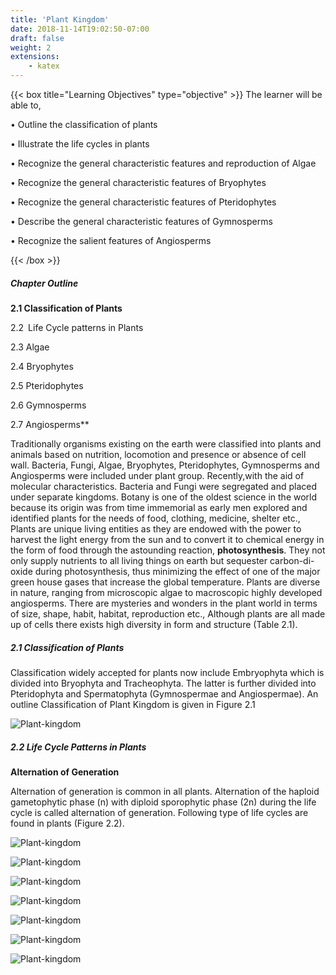 ```yaml
---
title: 'Plant Kingdom'
date: 2018-11-14T19:02:50-07:00
draft: false
weight: 2
extensions:
    - katex
---
```





{{< box title="Learning Objectives" type="objective" >}} 
The learner will be able to,

• Outline the classification of plants

• Illustrate the life cycles in plants

• Recognize the general characteristic
features and reproduction of Algae

• Recognize the general characteristic
features of Bryophytes

• Recognize the general characteristic
features of Pteridophytes

• Describe the general characteristic
features of Gymnosperms

• Recognize the salient features of
Angiosperms

{{< /box >}}


##### Chapter Outline

**2.1 Classification of Plants**

2.2 Life Cycle patterns in Plants

2.3 Algae

2.4 Bryophytes

2.5 Pteridophytes

2.6 Gymnosperms

2.7 Angiosperms**

Traditionally organisms existing on the
earth were classified into plants and
animals based on nutrition, locomotion and
presence or absence of cell wall. Bacteria,
Fungi, Algae, Bryophytes, Pteridophytes,
Gymnosperms and Angiosperms were
included under plant group. Recently,with the aid of molecular characteristics.
Bacteria and Fungi were segregated
and placed under separate kingdoms.
Botany is one of the oldest science in the
world because its origin was from time
immemorial as early men explored and
identified plants for the needs of food,
clothing, medicine, shelter etc., Plants are
unique living entities as they are endowed
with the power to harvest the light energy
from the sun and to convert it to chemical
energy in the form of food through the
astounding reaction, **photosynthesis**. They
not only supply nutrients to all living things
on earth but sequester carbon-di-oxide
during photosynthesis, thus minimizing
the effect of one of the major green house
gases that increase the global temperature.
Plants are diverse in nature, ranging
from microscopic algae to macroscopic
highly developed angiosperms. There are
mysteries and wonders in the plant world
in terms of size, shape, habit, habitat,
reproduction etc., Although plants are all
made up of cells there exists high diversity
in form and structure (Table 2.1).

##### 2.1 Classification of Plants

Classification widely accepted for plants
now include Embryophyta which is divided
into Bryophyta and Tracheophyta. The
latter is further ­divided into Pteridophyta
and Spermatophyta (Gymnospermae and
Angiospermae). An outline Classification of
Plant Kingdom is given in Figure 2.1


![Plant-kingdom](/books/biology/unit-1/plant-kingdom/Fig2.1.eng.png )

##### 2.2 Life Cycle Patterns in Plants

**Alternation of Generation**

Alternation of generation is common
in all plants. Alternation of the haploid
gametophytic phase (n) with diploid
sporophytic phase (2n) during the life
cycle is called alternation of generation.
Following type of life cycles are found in
plants (Figure 2.2).


![Plant-kingdom](/books/biology/unit-1/plant-kingdom/Fig2.2.eng.png )













![Plant-kingdom](/books/biology/unit-1/plant-kingdom/Fig2.3.eng.png )




![Plant-kingdom](/books/biology/unit-1/plant-kingdom/Fig2.4.eng.png )


![Plant-kingdom](/books/biology/unit-1/plant-kingdom/Fig2.5.eng.png )


![Plant-kingdom](/books/biology/unit-1/plant-kingdom/Fig2.6.eng.png )


![Plant-kingdom](/books/biology/unit-1/plant-kingdom/Fig2.7.eng.png )

![Plant-kingdom](/books/biology/unit-1/plant-kingdom/Fig2.8.eng.png )









